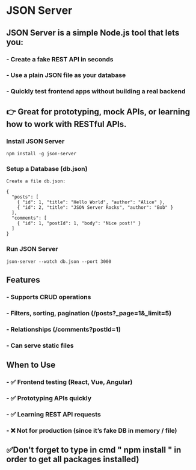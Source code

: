 # JSON Server

## JSON Server is a simple Node.js tool that lets you:
### - Create a fake REST API in seconds
### - Use a plain JSON file as your database
### - Quickly test frontend apps without building a real backend

## 👉 Great for prototyping, mock APIs, or learning how to work with RESTful APIs.

### Install JSON Server
```
npm install -g json-server
```

### Setup a Database (db.json)
```
Create a file db.json:

{
  "posts": [
    { "id": 1, "title": "Hello World", "author": "Alice" },
    { "id": 2, "title": "JSON Server Rocks", "author": "Bob" }
  ],
  "comments": [
    { "id": 1, "postId": 1, "body": "Nice post!" }
  ]
}
```

### Run JSON Server
```
json-server --watch db.json --port 3000
```

## Features
### - Supports CRUD operations
### - Filters, sorting, pagination (/posts?_page=1&_limit=5)
### - Relationships (/comments?postId=1)
### - Can serve static files

## When to Use

### - ✅ Frontend testing (React, Vue, Angular)
### - ✅ Prototyping APIs quickly
### - ✅ Learning REST API requests
### - ❌ Not for production (since it’s fake DB in memory / file)

## ✅Don't forget to type in cmd " npm install " in order to get all packages installed)
